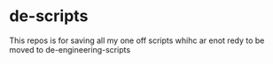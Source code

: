 # de-scripts

This repos is for saving all my one off scripts whihc ar enot redy to be moved to de-engineering-scripts
